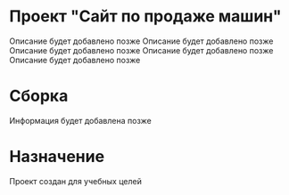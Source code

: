# Проект "Сайт по продаже машин"

Описание будет добавлено позже
Описание будет добавлено позже
Описание будет добавлено позже
Описание будет добавлено позже
Описание будет добавлено позже

# Сборка
Информация будет добавлена позже

# Назначение
Проект создан для учебных целей